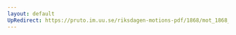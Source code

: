 ```yaml
---
layout: default
UpRedirect: https://pruto.im.uu.se/riksdagen-motions-pdf/1868/mot_1868__ak__148/mot_1868__ak__148-004.pdf
---
```

